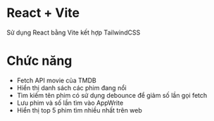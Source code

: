 # React + Vite

Sử dụng React bằng Vite kết hợp TailwindCSS

# Chức năng

- Fetch API movie của TMDB
- Hiển thị danh sách các phim đang nổi
- Tìm kiếm tên phim có sử dụng debounce để giảm số lần gọi fetch
- Lưu phim và số lần tìm vào AppWrite
- Hiển thị top 5 phim tìm nhiều nhất trên web
